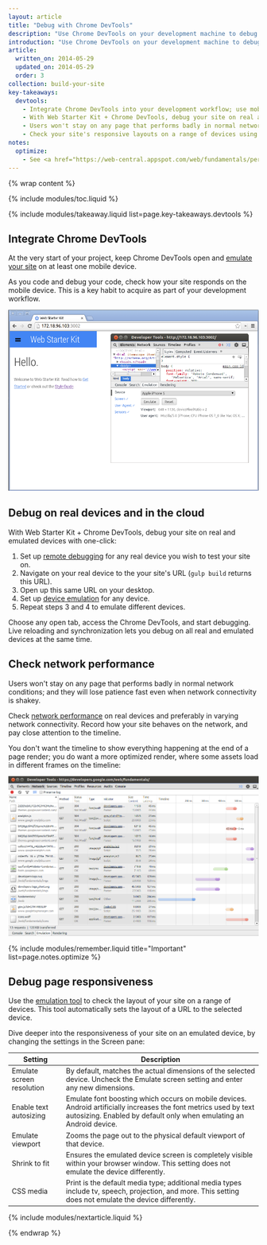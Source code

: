 ```yaml
---
layout: article
title: "Debug with Chrome DevTools"
description: "Use Chrome DevTools on your development machine to debug on your mobile device. Inspect, debug, analyze your site on any device from your desktop."
introduction: "Use Chrome DevTools on your development machine to debug on your mobile device. Inspect, debug, analyze your site on any device from your desktop."
article:
  written_on: 2014-05-29
  updated_on: 2014-05-29
  order: 3
collection: build-your-site
key-takeaways:
  devtools:
    - Integrate Chrome DevTools into your development workflow; use mobile emulation panel from the very start of your project.
    - With Web Starter Kit + Chrome DevTools, debug your site on real and emulated devices with one-click.
    - Users won't stay on any page that performs badly in normal network conditions; check network performance on real devices;
    - Check your site's responsive layouts on a range of devices using the Chrome DevTools Screen pane within the Emulation panel.
notes:
  optimize:
    - See <a href="https://web-central.appspot.com/web/fundamentals/performance/critical-rendering-path/analyzing-crp.html">Critical Rendering Path</a> and <a href="http://www.html5rocks.com/en/mobile/profiling/">Profiling Mobile HTML5 Apps With Chrome DevTools</a> for more insight on using the network timeline.
---
```

{% wrap content %}

{% include modules/toc.liquid %}

{% include modules/takeaway.liquid list=page.key-takeaways.devtools %}

## Integrate Chrome DevTools

At the very start of your project,
keep Chrome DevTools open and
[emulate your site]({{site.baseurl}}/tools/test/emulator.html)
on at least one mobile device.

As you code and debug your code,
check how your site responds on the mobile device.
This is a key habit to acquire as part of your development workflow.

<img src="imgs/emulate.png" class="center" alt="Chrome DevTools emulation tool">

## Debug on real devices and in the cloud

With Web Starter Kit + Chrome DevTools,
debug your site on real and emulated devices with one-click:

1. Set up <a href="https://developer.chrome.com/devtools/docs/remote-debugging">remote debugging</a>
for any real device you wish to test your site on.
2. Navigate on your real device to the your site's URL
(`gulp build` returns this URL).
3. Open up this same URL on your desktop.
4. Set up <a href="https://developer.chrome.com/devtools/docs/mobile-emulation">device emulation</a> for any device.
5. Repeat steps 3 and 4 to emulate different devices.

Choose any open tab, access the Chrome DevTools,
and start debugging.
Live reloading and synchronization
lets you debug on all real and emulated devices at the same time.

## Check network performance

Users won't stay on any page that performs badly
in normal network conditions;
and they will lose patience fast even when network connectivity is shakey.

Check
<a href="https://developer.chrome.com/devtools/docs/network">network performance</a>
on real devices and preferably in varying network connectivity. 
Record how your site behaves on the network,
and pay close attention to the timeline.

You don't want the timeline to show everything happening
at the end of a page render;
you do want a more optimized render,
where some assets load in different frames on the timeline:

<img src="imgs/timeline.png" class="center" alt="timeline for web fundamentals site">

{% include modules/remember.liquid title="Important" list=page.notes.optimize %}

## Debug page responsiveness

Use the
[emulation tool]({{site.baseurl}}/tools/test/emulator.html)
to check the layout of your site on a range of devices.
This tool automatically sets the layout of a URL to the selected device.

Dive deeper into the responsiveness of your site
on an emulated device, by changing the settings
in the Screen pane:

<table class="table-2 tc-heavyright">
  <colgroup>
    <col span="1" />
    <col span="1" />
  </colgroup>
  <thead>
    <tr>
      <th data-th="setting">Setting</th>
      <th data-th="Description">Description</th>
    </tr>
  </thead>
  <tbody>
    <tr>
      <td data-th="setting">Emulate screen resolution</td>
      <td data-th="Description">By default, matches the actual dimensions of the selected device. Uncheck the Emulate screen setting and enter any new dimensions.
    </tr>
    <tr>
      <td data-th="setting">Enable text autosizing</td>
      <td data-th="Description">Emulate font boosting which occurs on mobile devices. Android artificially increases the font metrics used by text autosizing. Enabled by default only when emulating an Android device.</td>
    </tr>
    <tr>
      <td data-th="setting">Emulate viewport</td>
      <td data-th="Description">Zooms the page out to the physical default viewport of that device.</td>
    </tr>
    <tr>
      <td data-th="setting">Shrink to fit</td>
      <td data-th="Description">Ensures the emulated device screen is completely visible within your browser window. This setting does not emulate the device differently.</td>
    </tr>
    <tr>
      <td data-th="setting">CSS media</td>
      <td data-th="Description">Print is the default media type; additional media types include tv, speech, projection, and more. This setting does not emulate the device differently.</td>
    </tr>
  </tbody>
</table>

{% include modules/nextarticle.liquid %}

{% endwrap %}
